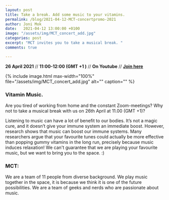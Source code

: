 ```yaml
---
layout: post
title: Take a break. Add some music to your vitamins.
permalink: /blog/2021-04-12-MCT-concertpromo-2021
author: Joni Mok
date:   2021-04-12 13:00:00 +0100
image: "/assets/img/MCT_concert_add.jpg"
categories: post
excerpt: "MCT invites you to take a musical break. "
comments: true

---
```


**26 April 2021** // **11:00-12:00 (GMT +1 )** // **On Youtube** // <strong><a href="https://www.youtube.com/channel/UCRWv7-fkWIKiYxm-iQrdV1w">Join here</a></strong>

{% include image.html
max-width="100%" file="/assets/img/MCT_concert_add.jpg" alt=""
caption="" %}

### Vitamin Music.

Are you tired of working from home and the constant Zoom-meetings? Why not to take a musical break with us on 26th April at 11.00 (GMT +1)?

Listening to music can have a lot of benefit to our bodies. It’s not a magic cure, and it doesn’t give your immune system an immediate boost. However, research shows that music can boost our immune systems. Many researchers argue that your favourite tunes could actually be more effective than popping gummy vitamins in the long run, precisely because music induces relaxation! We can't guarantee that we are playing your favourite music, but we want to bring you to the space. :)




### MCT:

We are a team of 11 people from diverse background. We play music together in the space, it is because we think it is one of the future possibilities. We are a team of geeks and nerds who are passionate about music.
